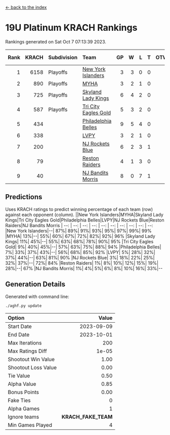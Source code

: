 [<- back to the index](readme.md)
# 19U Platinum KRACH Rankings
Rankings generated on Sat Oct  7 07:13:39 2023.

Rank|KRACH|Subdivision|Team|GP|W|L|T|OTW|OTL|SoS|Exp Wins|Win Diff
---:|---:|:---|:---|---:|---:|---:|---:|---:|---:|---:|---:|---:
1|6158|Playoffs|[New York Islanders](https://gamesheetstats.com/seasons/3663/teams/140861/schedule)|3|3|0|0|0|0|252|3.8|-0.0
2|890|Playoffs|[MYHA](https://gamesheetstats.com/seasons/3663/teams/140863/schedule)|3|2|1|0|0|0|409|2.9|0.0
3|725|Playoffs|[Skyland Lady Kings](https://gamesheetstats.com/seasons/3663/teams/140865/schedule)|6|4|2|0|0|0|1119|4.9|0.0
4|587|Playoffs|[Tri City Eagles Gold](https://gamesheetstats.com/seasons/3663/teams/140869/schedule)|5|3|2|0|0|0|378|3.9|0.0
5|434||[Philadelphia Belles](https://gamesheetstats.com/seasons/3663/teams/140864/schedule)|9|5|4|0|0|0|424|5.9|0.0
6|338||[LVPY](https://gamesheetstats.com/seasons/3663/teams/140860/schedule)|3|2|1|0|0|0|179|2.9|0.0
7|200||[NJ Rockets Blue](https://gamesheetstats.com/seasons/3663/teams/140867/schedule)|6|2|3|1|0|0|1097|3.4|0.0
8|79||[Reston Raiders](https://gamesheetstats.com/seasons/3663/teams/140868/schedule)|4|1|3|0|0|0|288|1.9|0.0
9|40||[NJ Bandits Morris](https://gamesheetstats.com/seasons/3663/teams/140866/schedule)|8|0|7|1|0|0|1023|1.4|0.0

## Predictions
Uses KRACH ratings to predict winning percentage of each team (row) against each opponent (column).
||New York Islanders|MYHA|Skyland Lady Kings|Tri City Eagles Gold|Philadelphia Belles|LVPY|NJ Rockets Blue|Reston Raiders|NJ Bandits Morris
| --: | --: | --: | --: | --: | --: | --: | --: | --: | --: 
|New York Islanders|--| 87%| 89%| 91%| 93%| 95%| 97%| 99%| 99%
|MYHA| 13%|--| 55%| 60%| 67%| 72%| 82%| 92%| 96%
|Skyland Lady Kings| 11%| 45%|--| 55%| 63%| 68%| 78%| 90%| 95%
|Tri City Eagles Gold|  9%| 40%| 45%|--| 57%| 63%| 75%| 88%| 94%
|Philadelphia Belles|  7%| 33%| 37%| 43%|--| 56%| 68%| 85%| 92%
|LVPY|  5%| 28%| 32%| 37%| 44%|--| 63%| 81%| 90%
|NJ Rockets Blue|  3%| 18%| 22%| 25%| 32%| 37%|--| 72%| 84%
|Reston Raiders|  1%|  8%| 10%| 12%| 15%| 19%| 28%|--| 67%
|NJ Bandits Morris|  1%|  4%|  5%|  6%|  8%| 10%| 16%| 33%|--

## Generation Details

Generated with command line:
```
./aghf.py update
```

| Option | Value |
| :----- | ----: |
| Start Date | 2023-09-09 |
| End Date | 2023-10-01 |
| Max Iterations | 200 |
| Max Ratings Diff | 1e-05 |
| Shootout Win Value | 1.00 |
| Shootout Loss Value | 0.00 |
| Tie Value | 0.50 |
| Alpha Value | 0.85 |
| Bonus Points | 0.00 |
| Fake Ties | 0 |
| Alpha Games | 1 |
| Ignore teams | __KRACH_FAKE_TEAM__ |
| Min Games Played | 4 |

